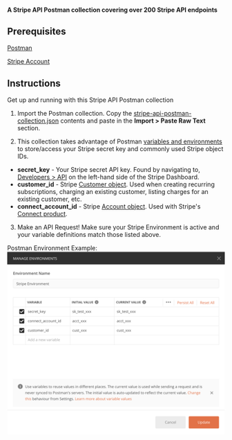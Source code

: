 #### A Stripe API Postman collection covering over 200 Stripe API endpoints

## Prerequisites
[Postman](https://www.getpostman.com/downloads/)

[Stripe Account](https://dashboard.stripe.com/register)

## Instructions

Get up and running with this Stripe API Postman collection

1. Import the Postman collection. Copy the [stripe-api-postman-collection.json](https://github.com/mattmitchell6/stripe-api-postman-collection/blob/master/stripe-api-postman-collection.json) contents and paste in the **Import > Paste Raw Text** section.

2. This collection takes advantage of Postman [variables and environments](https://learning.getpostman.com/docs/postman/variables-and-environments/variables/#understanding-variables-and-environments) to store/access your Stripe secret key and commonly used Stripe object IDs.

* **secret_key** - Your Stripe secret API key. Found by navigating to, [Developers > API](https://dashboard.stripe.com/test/apikeys) on the left-hand side of the Stripe Dashboard.
* **customer_id** - Stripe [Customer object](https://stripe.com/docs/api/customers). Used when creating recurring subscriptions, charging an existing customer, listing charges for an existing customer, etc.
* **connect_account_id** - Stripe [Account object](https://stripe.com/docs/api/accounts). Used with Stripe's [Connect product](https://stripe.com/docs/connect).

3. Make an API Request! Make sure your Stripe Environment is active and your variable definitions match those listed above.


Postman Environment Example:
![Stripe Postman Environment](images/stripe-postman-environment.png)

